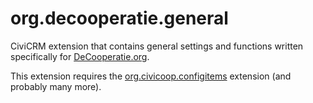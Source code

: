 org.decooperatie.general
========================

CiviCRM extension that contains general settings and functions written
specifically for [DeCooperatie.org](https://decooperatie.org).

This extension requires the [org.civicoop.configitems](https://github.com/civicoop/org.civicoop.configitems)
extension (and probably many more).
